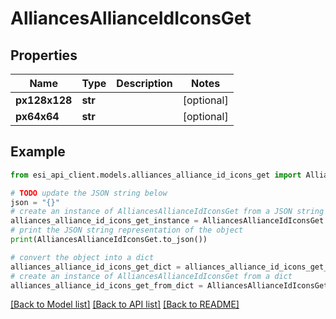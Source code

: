 # AlliancesAllianceIdIconsGet


## Properties

Name | Type | Description | Notes
------------ | ------------- | ------------- | -------------
**px128x128** | **str** |  | [optional] 
**px64x64** | **str** |  | [optional] 

## Example

```python
from esi_api_client.models.alliances_alliance_id_icons_get import AlliancesAllianceIdIconsGet

# TODO update the JSON string below
json = "{}"
# create an instance of AlliancesAllianceIdIconsGet from a JSON string
alliances_alliance_id_icons_get_instance = AlliancesAllianceIdIconsGet.from_json(json)
# print the JSON string representation of the object
print(AlliancesAllianceIdIconsGet.to_json())

# convert the object into a dict
alliances_alliance_id_icons_get_dict = alliances_alliance_id_icons_get_instance.to_dict()
# create an instance of AlliancesAllianceIdIconsGet from a dict
alliances_alliance_id_icons_get_from_dict = AlliancesAllianceIdIconsGet.from_dict(alliances_alliance_id_icons_get_dict)
```
[[Back to Model list]](../README.md#documentation-for-models) [[Back to API list]](../README.md#documentation-for-api-endpoints) [[Back to README]](../README.md)


